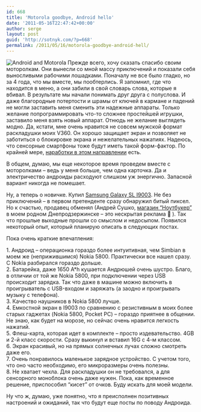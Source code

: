 ```yaml
---
id: 668
title: 'Motorola goodbye, Android hello'
date: '2011-05-16T22:47:42+00:00'
author: serge
layout: post
guid: 'http://sotnyk.com/?p=668'
permalink: /2011/05/16/motorola-goodbye-android-hell/
---
```


![](http://localhost/wp-content/uploads/2011/05/AndroidAndMotorolla-300x225.jpg "Android and Motorola") Прежде всего, хочу сказать спасибо своим моторолкам. Они вынесли со мной массу приключений и показали себя выносливыми рабочими лошадками. Поначалу не все было гладко, но за 4 года, что мы вместе, мы пообтерлись. Я запомнил, где что находится в меню, а они забили в свой словарь слова, которые я вбивал. В результате мы начали понимать друг друга с полуслова. И даже благородные потертости и шрамы от ключей в кармане и падений не могли заставить меня сменить эти надежные аппараты. Только желание попрограммировать что-то сложнее простейшей игрушки, заставило меня взять новый аппарат. Отнюдь не желание выглядеть модно. Да, кстати, мне очень нравится не совсем мужской формат раскладушки моих V360. Он хорошо защищает экран и позволяет не заботиться о блокировке экрана и нежелательных нажатиях. Надеюсь, что сенсорные смартфоны тоже будут иметь такой форм-фактор. По крайней мере, [наработки в этом направлении](http://itc.ua/news/samsung_sozdala_skladnoj_displej_na_baze_amoled_53449) есть.  
  
В общем, думаю, мы еще некоторое время проведем вместе с моторолками – ведь у меня больше, чем одна карточка. Да и электричество андроиды расходуют слишком уж энергично. Запасной вариант никогда не помешает.

Ну, а теперь о новичке. Купил [Samsung Galaxy SL I9003](http://rozetka.com.ua/samsung_i9003_galaxy_s/p136400/). Не без приключений – в первом претенденте сразу обнаружил битый пиксел. Но к счастью, продавец обменял (Андрей Сушко, [магазин “Ноутбукер”](http://notebooker.ua/contacts/Dneprodzerzhinsk/) в моем родном Днепродзержинске – это нескрытая реклама 🙂 ). Так что прошлые выходные прошли со смыслом и недосыпом. Появился некоторый опыт, который планирую описать в следующих постах.

Пока очень краткие впечатления:

1\. Андроид – операционка гораздо более интуитивная, чем Simbian в моем же (неприжившимся) Nokia 5800. Практически все нашел сразу. С Nokia разбирался гораздо дольше.  
2\. Батарейка, даже 1650 A\*h кушается Андрюшей очень шустро. Благо, в отличии от той же Nokia 5800, при подключении через USB происходит зарядка. Так что даже в машине можно включить в проигрыватель с USB-входом и заряжать (а заодно и проигрывать музыку с телефона).  
3\. Качество наушников в Nokia 5800 лучше.  
4\. Емкостной экран в I9003 по сравнению с резистивным в моих более старых гаджетах (Nokia 5800, Pocket PC) – гораздо приятнее в общении. Не знаю, как будет на морозе, но сейчас очень нравится легкость нажатий.  
5\. Флеш-карта, которая идет в комплекте – просто издевательство. 4GB и 2-й класс скорости. Сразу выкинул и вставил 16G с 4-м классом.  
6\. Экран красивый, но на прямых солнечных лучах сложно смотреть даже его.  
7\. Очень понравилось маленькое зарядное устройство. С учетом того, что оно часто необходимо, его микроразмеры очень полезны.  
8\. Не хватает чехла. Для раскладушки он не требовался, а для сенсорного моноблока очень даже нужен. Пока, как временное решение, приспособил “кисет” от очков. Буду искать для моей модели.

Ну что ж, думаю, уже понятно, что я преисполнен позитивных настроений и ожиданий, так что будут еще посты по поводу Андроида.